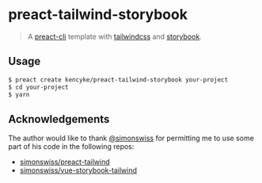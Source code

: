 # preact-tailwind-storybook

> A [preact-cli](https://github.com/developit/preact-cli) template with [tailwindcss](https://tailwindcss.com/) and [storybook](https://storybook.js.org/).

## Usage

```bash
$ preact create kencyke/preact-tailwind-storybook your-project
$ cd your-project
$ yarn
```

## Acknowledgements

The author would like to thank [@simonswiss](https://github.com/simonswiss) for permitting me to use some part of his code in the following repos:

* [simonswiss/preact-tailwind](https://github.com/simonswiss/preact-tailwind)
* [simonswiss/vue-storybook-tailwind](https://github.com/simonswiss/vue-storybook-tailwind)